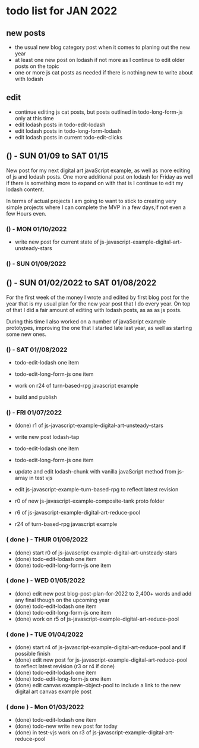 # todo list for JAN 2022

## new posts
* the usual new blog category post when it comes to planing out the new year
* at least one new post on lodash if not more as I continue to edit older posts on the topic
* one or more js cat posts as needed if there is nothing new to write about with lodash

## edit
* continue editing js cat posts, but posts outlined in todo-long-form-js only at this time
* edit lodash posts in todo-edit-lodash
* edit lodash posts in todo-long-form-lodash
* edit lodash posts in current todo-edit-clicks

<!--
## () - SUN 01/23 to  SAT 01/29
## () - SUN 01/16 to  SAT 01/22

-->

## () - SUN 01/09 to SAT 01/15

New post for my next digital art javaScript example, as well as more editing of js and lodash posts. One more additional post on lodash for Friday as well if there is something more to expand on with that is I continue to edit my lodash content.

In terms of actual projects I am going to want to stick to creating very simple projects where I can complete the MVP in a few days,if not even a few Hours even.

### () - MON 01/10/2022

* write new post for current state of js-javascript-example-digital-art-unsteady-stars

### () - SUN 01/09/2022


## () - SUN 01/02/2022 to  SAT 01/08/2022

For the first week of the money I wrote and edited by first blog post for the year that is my usual plan for the new year post that I do every year. On top of that I did a fair amount of editing with lodash posts, as as as js posts.

During this time I also worked on a number of javaScript example prototypes, improving the one that I started late last year, as well as starting some new ones.

### () - SAT 01//08/2022
* todo-edit-lodash one item
* todo-edit-long-form-js one item
* work on r24 of turn-based-rpg javascript example

* build and publish

### () - FRI 01/07/2022
* (done) r1 of js-javascript-example-digital-art-unsteady-stars

* write new post lodash-tap
* todo-edit-lodash one item
* todo-edit-long-form-js one item
* update and edit lodash-chunk with vanilla javaScript method from js-array in test vjs
* edit js-javascript-example-turn-based-rpg to reflect latest revision


* r0 of new js-javascript-example-composite-tank proto folder
* r6 of js-javascript-example-digital-art-reduce-pool
* r24 of turn-based-rpg javascript example

### ( done ) - THUR 01/06/2022
* (done) start r0 of js-javascript-example-digital-art-unsteady-stars
* (done) todo-edit-lodash one item
* (done) todo-edit-long-form-js one item

### ( done ) - WED 01/05/2022
* (done) edit new post blog-post-plan-for-2022 to 2,400+ words and add any final though on the upcoming year
* (done) todo-edit-lodash one item
* (done) todo-edit-long-form-js one item
* (done) work on r5 of js-javascript-example-digital-art-reduce-pool

### ( done ) - TUE 01/04/2022
* (done) start r4 of js-javascript-example-digital-art-reduce-pool and if possible finish
* (done) edit new post for js-javascript-example-digital-art-reduce-pool to reflect latest revision (r3 or r4 if done)
* (done) todo-edit-lodash one item
* (done) todo-edit-long-form-js one item
* (done) edit canvas example-object-pool to include a link to the new digital art canvas example post

### ( done ) - Mon 01/03/2022
* (done) todo-edit-lodash one item
* (done) todo-new write new post for today
* (done) in test-vjs work on r3 of js-javascript-example-digital-art-reduce-pool
